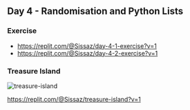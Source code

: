 ## Day 4 - Randomisation and Python Lists

### Exercise

- https://replit.com/@Sissaz/day-4-1-exercise?v=1
- https://replit.com/@Sissaz/day-4-2-exercise?v=1

### Treasure Island

![treasure-island](treasure-island.gif)

https://replit.com/@Sissaz/treasure-island?v=1
